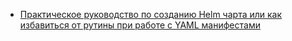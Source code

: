 - [Практическое руководство по созданию Helm чарта или как избавиться от рутины при работе с YAML манифестами](https://habr.com/ru/articles/769046/)
